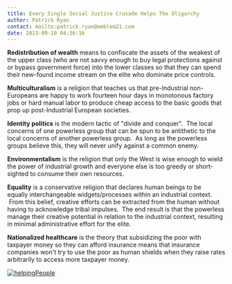 ```yaml
---
title: Every Single Social Justice Crusade Helps The Oligarchy
author: Patrick Ryan
contact: mailto:patrick.ryan@emblem21.com
date: 2013-09-10 04:36:16
---
```


**Redistribution of wealth** means to confiscate the assets of the weakest of the upper class (who are not savvy enough to buy legal protections against or bypass government force) into the lower classes so that they can spend their new-found income stream on the elite who dominate price controls.

**Multiculturalism** is a religion that teaches us that pre-Industrial non-Europeans are happy to work fourteen hour days in monotonous factory jobs or hard manual labor to produce cheap access to the basic goods that prop up post-Industrial European societies.

**Identity politics** is the modern tactic of "divide and conquer".  The local concerns of one powerless group that can be spun to be antithetic to the local concerns of another powerless group.  As long as the powerless groups believe this, they will never unify against a common enemy.

**Environmentalism** is the religion that only the West is wise enough to wield the power of industrial growth and everyone else is too greedy or short-sighted to consume their own resources.

**Equality** is a conservative religion that declares human beings to be equally interchangeable widgets/processes within an industrial context.  From this belief, creative efforts can be extracted from the human without having to acknowledge tribal impulses.  The end result is that the powerless manage their creative potential in relation to the industrial context, resulting in minimal administrative effort for the elite.

**Nationalized healthcare** is the theory that subsidizing the poor with taxpayer money so they can afford insurance means that insurance companies won't try to use the poor as human shields when they raise rates arbitrarily to access more taxpayer money.

[![helpingPeople](/images/helpingPeople2.jpg)](/images/helpingPeople2.jpg)